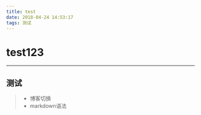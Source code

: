 ```yaml
---
title: test
date: 2018-04-24 14:53:17
tags: 测试
---
```


# test123


------


## 测试

> * 博客切换
> * markdown语法